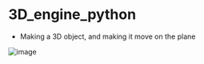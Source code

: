 # 3D_engine_python

- Making a 3D object, and making it move on the plane

![image](https://github.com/Leomconti/3D_engine_python/assets/46422901/f45bce88-642d-4e37-b67b-40903b5dd862)
